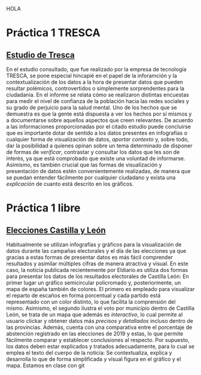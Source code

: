 
HOLA

# Práctica 1 TRESCA
##  [Estudio de Tresca](https://trescaproject.eu/2021/10/07/are-social-media-harmful-yes-say-most-europeans-but-its-complicated/)
 En el estudio consultado, que fue realizado por la empresa de tecnología TRESCA, se pone especial hincapié en el papel de la inforamción y la contextualización de los datos a la hora de presentar datos que pueden resultar polémicos, controvertidos o simplemente sorprendentes para la ciudadanía. En el informe se relata cómo se realizaron distintas encuestas para medir el nivel de confianza de la población hacia las redes sociales y su grado de perjuicio para la salud mental. Uno de los hechos que se demuestra es que la gente está dispuesta a ver los hechos por sí mismos y a documentarse sobre aquellos aspectos que creen relevantes. De acuerdo a las informaciones proporcionadas por el citado estudio puede concluirse que es importante dotar de sentido a los datos presentes en infografías o cualquier forma de visualización de datos, *aportar contexto* y, sobre todo, dar la posibilidad a quienes opinan sobre un tema determinado de disponer de formas de *verificar*, contrastar y consultar los datos que les son de interés, ya que está comprobado que existe una voluntad de informarse. Asimismo, es también crucial que las formas de visualización y presentación de datos estén convenientemente realizadas, de manera que se puedan entender fácilmente por cualquier ciudadano y exista una *explicación* de cuanto está descrito en los gráficos.
  
# Práctica 1 libre 
## [Elecciones Castilla y León](https://www.eldiario.es/castilla-y-leon/pp-gana-elecciones-castilla-leon-35-escrutado-necesita-extrema-derecha-gobernar_1_8743899.html)
Habitualmente se utilizan infografías y gráficos para la visualización de datos durante las campañas electorales y el día de las elecciones ya que gracias a estas formas de presentar datos es más fácil comprender resultados y asimilar múltiples cifras de manera atractiva y visual. En este caso, la noticia publicada recientemente por Eldiario.es utiliza dos formas para presentar los datos de los resultados electorales de Castilla León: En primer lugar un gráfico semicircular policromado y, posteriormente, un mapa de españa también de colores. El primero es empleado para visualizar el reparto de escaños en forma porcentual y cada partido está representado con un color distinto, lo que facilita la comprensión del mismo. Asimismo, el segundo ilustra el voto por municipio dentro de Castilla León, se trata de un mapa que además es *interactivo*, lo cual permite al usuario clickar y obtener datos más *precisos y detallados* incluso dentro de las provincias. Además, cuenta con una comparativa entre el porcentaje de abstención registrado en las elecciones de 2019 y estas, lo que permite fácilmente comparar y establecer conclusiones al respecto. Por supuesto, los datos deben estar explicados y tratados adecuadamente, para lo cual se emplea el texto del cuerpo de la noticia: Se contextualiza, explica y desarrolla lo que de forma simplificada y visual figura en el gráfico y el mapa. 
Estamos en clase con git
